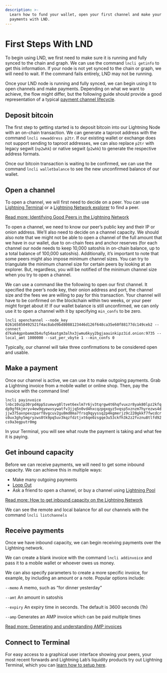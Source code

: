 ```yaml
---
description: >-
  Learn how to fund your wallet, open your first channel and make your first
  payments with LND.
---
```


# First Steps With LND

To begin using LND, we first need to make sure it is running and fully synced to the chain and graph. We can use the command `lncli getinfo` to get this information. If your node is not yet synced to the chain or graph, we will need to wait. If the command fails entirely, LND may not be running.

Once your LND node is running and fully synced, we can begin using it to open channels and make payments. Depending on what we want to achieve, the flow might differ, but the following guide should provide a good representation of a typical [payment channel lifecycle](../../the-lightning-network/payment-channels/lifecycle-of-a-payment-channel.md).

## Deposit bitcoin <a href="#docs-internal-guid-8b3e92ed-7fff-7a3c-bb3f-c59cbd3f45db" id="docs-internal-guid-8b3e92ed-7fff-7a3c-bb3f-c59cbd3f45db"></a>

The first step to getting started is to deposit bitcoin into our Lightning Node with an on-chain transaction. We can generate a taproot address with the command `lncli newaddress p2tr`. If our existing wallet or exchange does not support sending to taproot addresses, we can also replace `p2tr` with legacy segwit (`np2whk`) or native segwit (`p2whk`) to generate the respective address formats.

Once our bitcoin transaction is waiting to be confirmed, we can use the command `lncli walletbalance` to see the new unconfirmed balance of our wallet.

## Open a channel <a href="#docs-internal-guid-cc7ef0e6-7fff-09d1-5425-d232ccb1735f" id="docs-internal-guid-cc7ef0e6-7fff-09d1-5425-d232ccb1735f"></a>

To open a channel, we will first need to decide on a peer. You can use [Lightning Terminal](https://terminal.lightning.engineering/#/) or a [Lightning Network explorer](broken-reference) to find a peer.

[Read more: Identifying Good Peers in the Lightning Network](../../the-lightning-network/the-gossip-network/identify-good-peers.md)

To open a channel, we need to know our peer’s public key and their IP or onion address. We’ll also need to decide on a channel capacity. We should also note that we might not be able to open a channel of the full amount that we have in our wallet, due to on-chain fees and anchor reserves (for each channel our node needs to keep 10,000 satoshis in on-chain balance, up to a total balance of 100,000 satoshis). Additionally, it’s important to note that some peers might also impose minimum channel sizes. You can try to triangulate the minimum channel size for certain peers by looking at an explorer. But, regardless, you will be notified of the minimum channel size when you try to open a channel.

We can use a command like the following to open our first channel. It specified the peer’s node key, their onion address and port, the channel size and the fees we are willing to pay for this transaction. Your channel will have to be confirmed on the blockchain within two weeks, or your peer might forget about it! If our wallet balance is still unconfirmed, we can only use it to open a channel with it by specifying `min_confs` to be zero.

`lncli openchannel --node_key 026165850492521f4ac8abd9bd8088123446d126f648ca35e60f88177dc149ceb2 --connect d7kak4gpnbamm3b4ufq54aatgm3alhx3jwmu6kyy2bgjaauinkipz3id.onion:9735 --local_amt 1000000 --sat_per_vbyte 1 --min_confs 0`

Typically, our channel will take three confirmations to be considered open and usable.

## Make a payment <a href="#docs-internal-guid-e03619d4-7fff-26a0-cb13-e562cd8da765" id="docs-internal-guid-e03619d4-7fff-26a0-cb13-e562cd8da765"></a>

Once our channel is active, we can use it to make outgoing payments. Grab a Lightning invoice from a mobile wallet or online shop. Then, pay the invoice with the command line!

`lncli payinvoice lnbc10u1p30rpd4pp5zuewvg8ltvet6exlm7r6jv3tqrgw4t6hqfvuxzr8yak80lpz2kfqdp9gf6kjmryv4ew9qyewvsywatfv3jjq5n0vd4hxcqzpgxqyz5vqsp5xznzm7hyrezws4djjw375axnpexzparf8vgcuv2gu8md0ma7frsq9qyyssq2p4kgmerjz9c220gkkf7fwcdcrs0ux3ghy5mgryzws0tk9pq5uv3kqzfdztjxt6qe0zsgqe3u53ckfh3k2z2fvznu8tlfd92cs9a3egputr0mg`

In your Terminal, you will see what route the payment is taking and what fee it is paying.

## Get inbound capacity <a href="#docs-internal-guid-5a0824e8-7fff-a856-9465-b08602b91d82" id="docs-internal-guid-5a0824e8-7fff-a856-9465-b08602b91d82"></a>

Before we can receive payments, we will need to get some inbound capacity. We can achieve this in multiple ways:

* Make many outgoing payments
* [Loop Out](../loop/)
* Ask a friend to open a channel, or buy a channel using [Lightning Pool](../pool/)

[Read more: How to get inbound capacity on the Lightning Network](../../the-lightning-network/liquidity/how-to-get-inbound-capacity-on-the-lightning-network.md)

We can see the remote and local balance for all our channels with the command `lncli listchannels`

## Receive payments <a href="#docs-internal-guid-1693cc0e-7fff-f30d-d593-c7a25d4bc7b4" id="docs-internal-guid-1693cc0e-7fff-f30d-d593-c7a25d4bc7b4"></a>

Once we have inbound capacity, we can begin receiving payments over the Lightning network.

We can create a blank invoice with the command `lncli addinvoice` and pass it to a mobile wallet or whoever owes us money.

We can also specify parameters to create a more specific invoice, for example, by including an amount or a note. Popular options include:

`--memo` A memo, such as “for dinner yesterday”

`--amt` An amount in satoshis

`--expiry` An expiry time in seconds. The default is 3600 seconds (1h)

`--amp` Generates an AMP invoice which can be paid multiple times

[Read more: Generating and understanding AMP invoices](amp.md)

## Connect to Terminal <a href="#docs-internal-guid-85a3818d-7fff-f840-65d7-583eae5a2936" id="docs-internal-guid-85a3818d-7fff-f840-65d7-583eae5a2936"></a>

For easy access to a graphical user interface showing your peers, your most recent forwards and Lightning Lab’s liquidity products try out Lightning Terminal, which you can [learn how to setup here](../lightning-terminal/get-lit.md).
